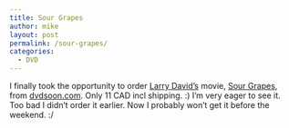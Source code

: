 ```yaml
---
title: Sour Grapes
author: mike
layout: post
permalink: /sour-grapes/
categories:
  - DVD
---
```

I finally took the opportunity to order <a target="_blank" href="http://www.hbo.com/larrydavid/">Larry David&#8217;s</a> movie, <a target="_blank" href="http://www.imdb.com/title/tt0120838/">Sour Grapes</a>, from <a target="_blank" href="http://www.dvdsoon.com">dvdsoon.com</a>. Only 11 CAD incl shipping. :) I&#8217;m very eager to see it. Too bad I didn&#8217;t order it earlier. Now I probably won&#8217;t get it before the weekend. :/